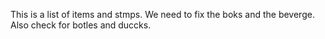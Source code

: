This is a list of items and stmps.
We need to fix the boks and the beverge.
Also check for botles and duccks.
